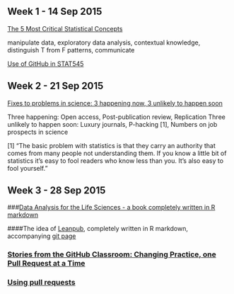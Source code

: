 
## Week 1 - 14 Sep 2015

[The 5 Most Critical Statistical Concepts](http://simplystatistics.org/2013/07/03/repost-the-5-most-critical-statistical-concepts/) 

manipulate data, exploratory data analysis, contextual knowledge, distinguish T from F patterns, communicate

[Use of GitHub in STAT545](http://stat545-ubc.github.io/bit004_stat545-use-of-github.html)

## Week 2 - 21 Sep 2015
[Fixes to problems in science: 3 happening now, 3 unlikely to happen soon](http://socialbat.org/2015/09/12/fixes-to-problems-in-science-3-happening-now-3-unlikely-to-happen-soon/) 

Three happening: Open access, Post-publication review, Replication 
Three unlikely to happen soon: Luxury journals, P-hacking [1], Numbers on job prospects in science 
 
[1] “The basic problem with statistics is that they carry an authority that comes from many people not understanding them. If you know a little bit of statistics it’s easy to fool readers who know less than you. It’s also easy to fool yourself.”

## Week 3 - 28 Sep 2015

###[Data Analysis for the Life Sciences - a book completely written in R markdown](http://simplystatistics.org/2015/09/23/data-analysis-for-the-life-sciences-a-book-completely-written-in-r-markdown/) 

####The idea of [Leanpub](www.leanpub.com), completely written in R markdown, accompanying [git page](https://github.com/genomicsclass/labs)

### [Stories from the GitHub Classroom: Changing Practice, one Pull Request at a Time](https://speakerdeck.com/johndbritton/stories-from-the-github-classroom-changing-practice-one-pull-request-at-a-time)

### [Using pull requests](https://help.github.com/articles/using-pull-requests/)


